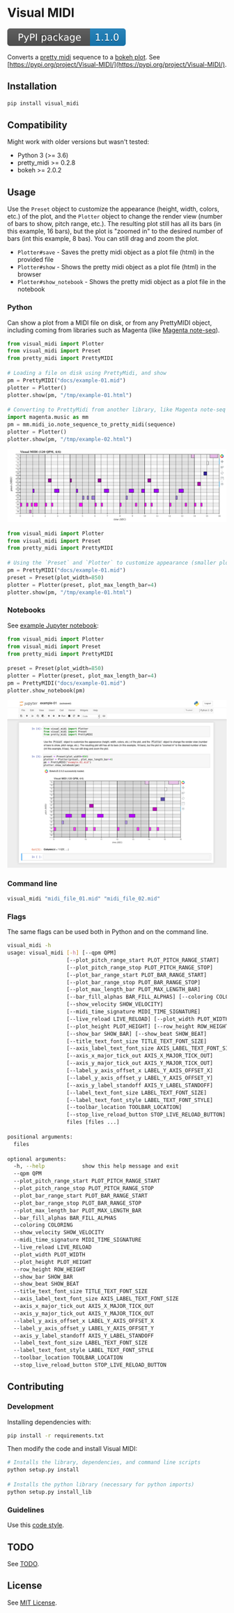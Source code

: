 # Visual MIDI

[![PyPI package](./docs/badge-pypi-website.svg)](https://pypi.org/project/Visual-MIDI/1.1.0/)

Converts a [pretty midi](https://craffel.github.io/pretty-midi/) sequence to a [bokeh plot](https://bokeh.pydata.org/en/latest/). See [https://pypi.org/project/Visual-MIDI/](https://pypi.org/project/Visual-MIDI/).

## Installation

```bash
pip install visual_midi
```

## Compatibility

Might work with older versions but wasn't tested:

- Python 3 (>= 3.6)
- pretty_midi >= 0.2.8
- bokeh >= 2.0.2

## Usage

Use the `Preset` object to customize the appearance (height, width, colors, etc.) of the plot, and the `Plotter` object to change the render view (number of bars to show, pitch range, etc.). The resulting plot still has all its bars (in this example, 16 bars), but the plot is "zoomed in" to the desired number of bars (int this example, 8 bas). You can still drag and zoom the plot.

- `Plotter#save` - Saves the pretty midi object as a plot file (html) in the provided file
- `Plotter#show` - Shows the pretty midi object as a plot file (html) in the browser
- `Plotter#show_notebook` - Shows the pretty midi object as a plot file in the notebook

### Python

Can show a plot from a MIDI file on disk, or from any PrettyMIDI object, including coming from libraries such as Magenta (like [Magenta note-seq](https://github.com/magenta/note-seq)).

```python
from visual_midi import Plotter
from visual_midi import Preset
from pretty_midi import PrettyMIDI

# Loading a file on disk using PrettyMidi, and show
pm = PrettyMIDI("docs/example-01.mid")
plotter = Plotter()
plotter.show(pm, "/tmp/example-01.html")

# Converting to PrettyMidi from another library, like Magenta note-seq
import magenta.music as mm
pm = mm.midi_io.note_sequence_to_pretty_midi(sequence)
plotter = Plotter()
plotter.show(pm, "/tmp/example-02.html")
```

![Example 01](docs/example-01.png)


```python
from visual_midi import Plotter
from visual_midi import Preset
from pretty_midi import PrettyMIDI

# Using the `Preset` and `Plotter` to customize appearance (smaller plot)
pm = PrettyMIDI("docs/example-01.mid")
preset = Preset(plot_width=850)
plotter = Plotter(preset, plot_max_length_bar=4)
plotter.show(pm, "/tmp/example-01.html")
```

### Notebooks

See [example Jupyter notebook](./docs/example-01.ipynb):

```python
from visual_midi import Plotter
from visual_midi import Preset
from pretty_midi import PrettyMIDI

preset = Preset(plot_width=850)
plotter = Plotter(preset, plot_max_length_bar=4)
pm = PrettyMIDI("docs/example-01.mid")
plotter.show_notebook(pm)
```

![Example 01 - Notebook](docs/example-01-notebook.png)

### Command line

```bash
visual_midi "midi_file_01.mid" "midi_file_02.mid"
```

### Flags

The same flags can be used both in Python and on the command line.

```bash
visual_midi -h
usage: visual_midi [-h] [--qpm QPM]
                   [--plot_pitch_range_start PLOT_PITCH_RANGE_START]
                   [--plot_pitch_range_stop PLOT_PITCH_RANGE_STOP]
                   [--plot_bar_range_start PLOT_BAR_RANGE_START]
                   [--plot_bar_range_stop PLOT_BAR_RANGE_STOP]
                   [--plot_max_length_bar PLOT_MAX_LENGTH_BAR]
                   [--bar_fill_alphas BAR_FILL_ALPHAS] [--coloring COLORING]
                   [--show_velocity SHOW_VELOCITY]
                   [--midi_time_signature MIDI_TIME_SIGNATURE]
                   [--live_reload LIVE_RELOAD] [--plot_width PLOT_WIDTH]
                   [--plot_height PLOT_HEIGHT] [--row_height ROW_HEIGHT]
                   [--show_bar SHOW_BAR] [--show_beat SHOW_BEAT]
                   [--title_text_font_size TITLE_TEXT_FONT_SIZE]
                   [--axis_label_text_font_size AXIS_LABEL_TEXT_FONT_SIZE]
                   [--axis_x_major_tick_out AXIS_X_MAJOR_TICK_OUT]
                   [--axis_y_major_tick_out AXIS_Y_MAJOR_TICK_OUT]
                   [--label_y_axis_offset_x LABEL_Y_AXIS_OFFSET_X]
                   [--label_y_axis_offset_y LABEL_Y_AXIS_OFFSET_Y]
                   [--axis_y_label_standoff AXIS_Y_LABEL_STANDOFF]
                   [--label_text_font_size LABEL_TEXT_FONT_SIZE]
                   [--label_text_font_style LABEL_TEXT_FONT_STYLE]
                   [--toolbar_location TOOLBAR_LOCATION]
                   [--stop_live_reload_button STOP_LIVE_RELOAD_BUTTON]
                   files [files ...]

positional arguments:
  files

optional arguments:
  -h, --help            show this help message and exit
  --qpm QPM
  --plot_pitch_range_start PLOT_PITCH_RANGE_START
  --plot_pitch_range_stop PLOT_PITCH_RANGE_STOP
  --plot_bar_range_start PLOT_BAR_RANGE_START
  --plot_bar_range_stop PLOT_BAR_RANGE_STOP
  --plot_max_length_bar PLOT_MAX_LENGTH_BAR
  --bar_fill_alphas BAR_FILL_ALPHAS
  --coloring COLORING
  --show_velocity SHOW_VELOCITY
  --midi_time_signature MIDI_TIME_SIGNATURE
  --live_reload LIVE_RELOAD
  --plot_width PLOT_WIDTH
  --plot_height PLOT_HEIGHT
  --row_height ROW_HEIGHT
  --show_bar SHOW_BAR
  --show_beat SHOW_BEAT
  --title_text_font_size TITLE_TEXT_FONT_SIZE
  --axis_label_text_font_size AXIS_LABEL_TEXT_FONT_SIZE
  --axis_x_major_tick_out AXIS_X_MAJOR_TICK_OUT
  --axis_y_major_tick_out AXIS_Y_MAJOR_TICK_OUT
  --label_y_axis_offset_x LABEL_Y_AXIS_OFFSET_X
  --label_y_axis_offset_y LABEL_Y_AXIS_OFFSET_Y
  --axis_y_label_standoff AXIS_Y_LABEL_STANDOFF
  --label_text_font_size LABEL_TEXT_FONT_SIZE
  --label_text_font_style LABEL_TEXT_FONT_STYLE
  --toolbar_location TOOLBAR_LOCATION
  --stop_live_reload_button STOP_LIVE_RELOAD_BUTTON
```

## Contributing

### Development

Installing dependencies with:

```bash
pip install -r requirements.txt
```

Then modify the code and install Visual MIDI:

```bash
# Installs the library, dependencies, and command line scripts
python setup.py install

# Installs the python library (necessary for python imports)
python setup.py install_lib
```

### Guidelines

Use this [code style](config/visual-midi-code-style-intellij.xml).

## TODO

See [TODO](TODO.md).

## License

See [MIT License](LICENSE).
